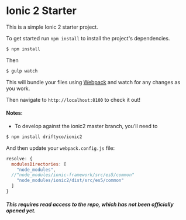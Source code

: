 # Ionic 2 Starter

This is a simple Ionic 2 starter project.

To get started run `npm install` to install the project's dependencies.
```bash
$ npm install
```

Then
```bash
$ gulp watch
```
 This will bundle your files using [Webpack](http://webpack.github.io/) and
 watch for any changes as you work.

Then navigate to `http://localhost:8100` to check it out!

#### Notes:
- To develop against the ionic2 master branch, you'll need to
```bash
$ npm install driftyco/ionic2
```
And then update your `webpack.config.js` file:
```js
resolve: {
  modulesDirectories: [
    "node_modules",
  //"node_modules/ionic-framework/src/es5/common"
    "node_modules/ionic2/dist/src/es5/common"
  ]
}
```

##### This requires read access to the repo, which has not been officially opened yet.
